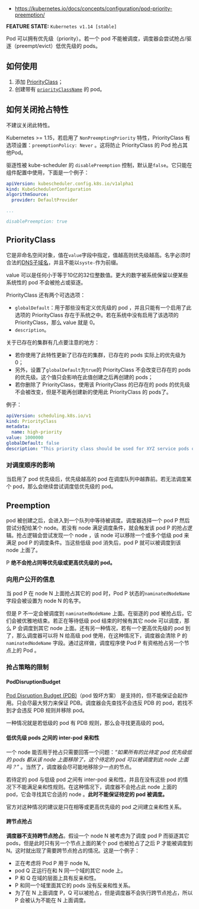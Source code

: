 - https://kubernetes.io/docs/concepts/configuration/pod-priority-preemption/

**FEATURE STATE:** `Kubernetes v1.14 [stable]`

Pod 可以拥有优先级（priority）。若一个 pod 不能被调度，调度器会尝试抢占/驱逐（preempt/evict）低优先级的 pods。

## 如何使用

1. 添加 [PriorityClass](#priorityclass)；
2. 创建带有 [`priorityClassName`](https://kubernetes.io/docs/concepts/configuration/pod-priority-preemption/#pod-priority) 的 pod。

## 如何关闭抢占特性

不建议关闭此特性。

Kubernetes >= 1.15，若启用了 `NonPreemptingPriority` 特性，PriorityClass 有选项设置：`preemptionPolicy: Never` 。这将防止 PriorityClass 的 Pod 抢占其他Pod。

驱逐性被 kube-scheduler 的  `disablePreemption` 控制，默认是`false`。它只能在组件配置中使用，下面是一个例子：

```yaml
apiVersion: kubescheduler.config.k8s.io/v1alpha1
kind: KubeSchedulerConfiguration
algorithmSource:
  provider: DefaultProvider

...

disablePreemption: true
```

## PriorityClass

它是非命名空间对象，值在`value`字段中指定，值越高则优先级越高。名字必须时合法的[DNS子域名](../../命名规则/#1-dns-dns-subdomain-names)，并且不能以`syste-`作为前缀。

value 可以是任何小于等于10亿的32位整数值。更大的数字被系统保留以便某些系统性的 pod 不会被抢占或驱逐。

PriorityClass 还有两个可选选项：

- `globalDefault`：用于那些没有定义优先级的 pod ，并且只能有一个启用了此选项的 PriorityClass 存在于系统之中。若在系统中没有启用了该选项的 PriorityClass，那么 value 就是 0。
- `description`。

关于已存在的集群有几点要注意的地方：

- 若你使用了此特性更新了已存在的集群，已存在的 pods 实际上的优先级为 0；
- 另外，设置了`globalDefault`为`true`的 PriorityClass 不会改变已存在的 pods 的优先级。这个值只会影响在此值创建之后再创建的 pods；
- 若你删除了 PriorityClass，使用该 PriorityClass 的已存在的 pods 的优先级不会被改变，但是不能再创建新的使用此 PriorityClass 的 pods了。

例子：

```yaml
apiVersion: scheduling.k8s.io/v1
kind: PriorityClass
metadata:
  name: high-priority
value: 1000000
globalDefault: false
description: "This priority class should be used for XYZ service pods only."
```

### 对调度顺序的影响

当启用了 pod 优先级后，优先级越高的 pod 在调度队列中越靠前。若无法调度某个 pod，那么会继续尝试调度低优先级的 pod。

## Preemption

pod 被创建之后，会进入到一个队列中等待被调度。调度器选择一个 pod P 然后尝试分配给某个 node。若没有 node 满足调度条件，就会触发该 pod P 的抢占逻辑。抢占逻辑会尝试发现一个 node ，该 node 可以移除一个或多个低级 pod 来满足 pod P 的调度条件。当这些低级 pod 消失后，pod P 就可以被调度到该 node 上面了。

P **绝不会抢占同等优先级或更高优先级的 pod。**

### 向用户公开的信息

当 pod P 在 node N 上面抢占其它的 pod 时，Pod P 状态的`naminatedNodeName`字段会被设置为 node N 的名字。

但是 P 不一定会被调度到 `naminatedNodeName` 上面。在驱逐的 pod 被抢占后，它们会被优雅地结束。若正在等待低级 pod 结束的时候有其它 node 可以调度，那么 P 会调度到其它 node 上面。还有另一种情况，若有一个更高优先级的 pod 到了，那么调度器可以将 N 给高级 pod 使用，在这种情况下，调度器会清除 P 的 `naminatedNodeName` 字段。通过这样做，调度程序使 Pod P 有资格抢占另一个节点上的 Pod 。

### 抢占策略的限制

#### PodDisruptionBudget 

[Pod Disruption Budget (PDB)](../../workload/pod)（pod 毁坏方案） 是支持的，但不能保证会起作用。只会尽最大努力来保证 PDB。调度器会先查找不会违反 PDB 的 pod，若找不到才会违反 PDB 规则并移除 pod。

一种情况就是若低级的 pod 有 PDB 规则，那么会寻找更高级的 pod。

#### 低优先级 pods 之间的 inter-pod 亲和性

一个 node 能否用于抢占只需要回答一个问题：*“如果所有的比待定 pod 优先级低的 pods 都从该 node 上面移除了，这个待定的 pod 可以被调度到此 node 上面吗？”* 。当然了，调度器会尽可能地移除少一点的节点。

若待定的 pod 与低级 pod 之间有 inter-pod 亲和性，并且在没有这些 pod 的情况下不能满足亲和性规则。在这种情况下，调度器不会抢占此 node 上面的 pod，它会寻找其它合适的 node 。**此时不能保证待定的 pod 被调度。**

官方对这种情况的建议是只在相等或更高优先级的 pod 之间建立亲和性关系。

#### 跨节点抢占

**调度器不支持跨节点抢占**。假设一个 node N 被考虑为了调度 pod P 而驱逐其它 pods，但是此时只有另一个节点上面的某个 pod 也被抢占了之后 P 才能被调度到 N。这时就出现了需要跨节点抢占的情况。这是一个例子：

- 正在考虑将 Pod P 用于 node N。
- pod Q 正运行在和 N 同一个域的其它 node 上。
- P 和 Q 在域的层面上具有反亲和性。
- P 和同一个域里面其它的 pods 没有反亲和性关系。
- 为了在 N 上面调度 P，Q 可以被抢占，但是调度器不会执行跨节点抢占，所以 P 会被认为不能在 N 上面调度。

